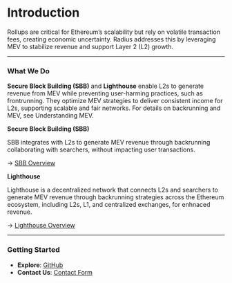 # Introduction

Rollups are critical for Ethereum’s scalability but rely on volatile transaction fees, creating economic uncertainty. Radius addresses this by leveraging MEV to stabilize revenue and support Layer 2 (L2) growth.

***

### What We Do

**Secure Block Building (SBB)** and **Lighthouse** enable L2s to generate revenue from MEV while preventing user-harming practices, such as frontrunning. They optimize MEV strategies to deliver consistent income for L2s, supporting scalable and fair networks. For details on backrunning and MEV, see Understanding MEV.



**Secure Block Building (SBB)**

SBB integrates with L2s to generate MEV revenue through backrunning collaborating with searchers, without impacting user transactions.

→ [SBB Overview](overview/secure-block-building-sbb.md)



**Lighthouse**

Lighthouse is a decentralized network that connects L2s and searchers to generate MEV revenue through backrunning strategies across the Ethereum ecosystem, including L2s, L1, and centralized exchanges, for enhnaced revenue.&#x20;

→ [Lighthouse Overview](overview/lighthouse.md)

***

### Getting Started

* **Explore**: [GitHub](https://github.com/radiusxyz)
* **Contact Us**: [Contact Form](https://www.theradius.xyz/contact)

